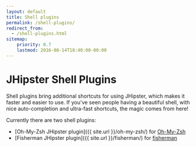 ```yaml
---
layout: default
title: Shell plugins
permalink: /shell-plugins/
redirect_from:
  - /shell-plugins.html
sitemap:
    priority: 0.7
    lastmod: 2016-08-14T18:40:00-00:00
---
```


# <i class="fa fa-terminal"></i> JHipster Shell Plugins

Shell plugins bring additional shortcuts for using JHipster, which makes it faster and easier to use. If you've seen people having a beautiful shell, with nice auto-completion and ultra-fast shortcuts, the magic comes from here!

Currently there are two shell plugins:

* [Oh-My-Zsh JHipster plugin]({{ site.url }}/oh-my-zsh/) for [Oh-My-Zsh](http://ohmyz.sh/)
* [Fisherman JHipster plugin]({{ site.url }}/fisherman/) for [fisherman](http://fisherman.sh/)
